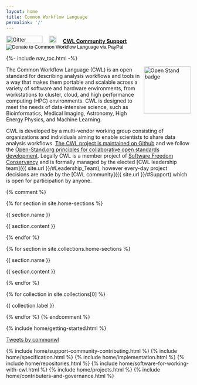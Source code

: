 ```yaml
---
layout: home
title: Common Workflow Language
permalink: '/'
---
```


<div class="social-bar">
	<a href="https://gitter.im/common-workflow-language/common-workflow-language?utm_source=badge&amp;utm_medium=badge&amp;utm_campaign=pr-badge&amp;utm_content=badge" style="padding-right: 1em"><img src="https://badges.gitter.im/Join%20Chat.svg" alt="Gitter" width="99" height="20"></a>
	<a href="https://github.com/common-workflow-language/common-workflow-language/stargazers" style="padding-right: 1em"><img src="https://img.shields.io/github/stars/common-workflow-language/common-workflow-language.svg" alt="GitHub stars" height="20"></a>
	<a href="{{ site.url }}/#Support" class="cwl-support"><b>CWL Community Support</b></a>
	<form action="https://www.paypal.com/cgi-bin/webscr" method="post" target="_top" style="display:inline;">
		<input type="hidden" name="cmd" value="_s-xclick">
		<input type="hidden" name="hosted_button_id" value="Z55VS5LBBSZTJ">
		<input type="image" class="paypal-btn" src="{{ "/assets/img/donate-button2.png" | relative_url }}" name="submit" alt="Donate to Common Workflow Language via PayPal">
	</form>
</div>

{%- include nav_toc.html -%}

<p><a href="https://open-stand.org/about-us/principles"><picture><source srcset="https://github.com/common-workflow-language/cwl-website/raw/main/openstand-128x128-blue.webp" type="image/webp"><img align="right" src="./Common Workflow Language_files/openstand-128x128-blue.png" alt="Open Stand badge" width="128" height="128"></picture></a></p>

The Common Workflow Language (CWL) is an open standard for describing analysis workflows and tools in a way that makes them portable and scalable across a variety of software and hardware environments, from workstations to cluster, cloud, and high performance computing (HPC) environments. CWL is designed to meet the needs of data-intensive science, such as Bioinformatics, Medical Imaging, Astronomy, High Energy Physics, and Machine Learning.

CWL is developed by a multi-vendor working group consisting of organizations and individuals aiming to enable scientists to share data analysis workflows. [The CWL project is maintained on Github](https://github.com/common-workflow-language/common-workflow-language) and we follow the [Open-Stand.org principles for collaborative open standards development](https://open-stand.org/about-us/principles/). Legally CWL is a member project of [Software Freedom Conservancy](https://sfconservancy.org/news/2018/apr/11/cwl-new-member-project/) and is formally managed by the elected [CWL leadership team]({{ site.url }}/#Leadership_Team), however every-day project decisions are made by the [CWL community]({{ site.url }}/#Support) which is open for participation by anyone.

{% comment %}
<!-- Dynamic version attempt - not yet working -->
{% for section in site.home-sections %}
  <p>{{ section.name }}</p>
  <p>{{ section.content }}</p>
{% endfor %}

{% for section in site.collections.home-sections %}
  <p>{{ section.name }}</p>
  <p>{{ section.content }}</p>
{% endfor %}

{% for collection in site.collections[0] %}
  <p>{{ collection.label }}</p>
{% endfor %}
{% endcomment %}

{% include home/getting-started.html %}

<div class="twitter-feed"><a class="twitter-timeline" data-width="280" data-height="600" data-dnt="true" data-theme="light" href="https://twitter.com/commonwl?ref_src=twsrc%5Etfw">Tweets by commonwl</a></div> <script async src="https://platform.twitter.com/widgets.js" charset="utf-8"></script>

{% include home/support-community-contributing.html %}
{% include home/specification.html %}
{% include home/implementation.html %}
{% include home/repositories.html %}
{% include home/software-for-working-with-cwl.html %}
{% include home/projects.html %}
{% include home/contributers-and-governance.html %}
